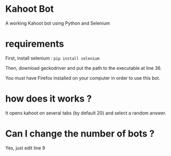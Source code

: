 # Kahoot Bot
A working Kahoot bot using Python and Selenium

# requirements
First, install selenium :
`pip install selenium`

Then, download geckodriver and put the path to the executable at line 36.

You must have Firefox installed on your computer in order to use this bot.

# how does it works ?

It opens kahoot on several tabs (by default 20) and select a random answer.

# Can I change the number of bots ?

Yes, just edit line 9
